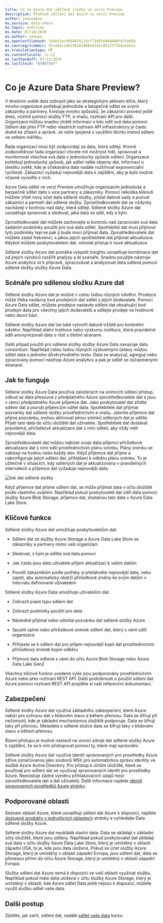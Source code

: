 ```yaml
---
title: Co je Azure dat sdílené složky ve verzi Preview
description: Přehled sdílení dat Azure ve verzi Preview
author: joannapea
ms.service: data-share
ms.topic: overview
ms.date: 07/10/2019
ms.author: joanpo
ms.openlocfilehash: 7d4e51ec9564bfb123cf73d9fe89d040f42fe650
ms.sourcegitcommit: 47ce9ac1eb1561810b8e4242c45127f7b4a4aa1a
ms.translationtype: MT
ms.contentlocale: cs-CZ
ms.lasthandoff: 07/11/2019
ms.locfileid: "67807547"
---
```

# <a name="what-is-azure-data-share-preview"></a>Co je Azure Data Share Preview?

V dnešním světě data zobrazit jako se strategickým aktivem klíče, který mnoho organizace potřebují jednoduše a bezpečně sdílet se svými zákazníky a partnery. Existuje mnoho způsobů, že zákazníci provést ještě dnes, včetně pomocí služby FTP, e-mailu, rozhraní API pro další. Organizace můžou snadno ztrátě informací o kdo sdílí svá data pomocí. Sdílení dat přes FTP nebo vlastních rozhraní API infrastruktury je často drahé ke zřízení a správě. Je režie spojená s využitím těchto metod sdílení ve velkém měřítku. 

Řada organizací musí být zodpovídají za data, která sdílejí. Kromě zodpovědnost řada organizací chcete mít možnost řídit, spravovat a monitorovat všechna svá data v jednoduchý způsob sdílení. Organizace potřebují jednoduchý způsob, jak sdílet velké objemy dat, informací o dnešku světě, kde je očekávána data nadále rozšiřovat exponenciální rychlostí. Zákazníci vyžadují nejnovější data k zajištění, aby je bylo možné včasné vyvoďte z nich.

Azure Data sdílet ve verzi Preview umožňuje organizacím jednoduše a bezpečně sdílet data s více partnery a zákazníky. Pomocí několika kliknutí můžete zřídit nový účet data sdílené složky, přidat datové sady a pozvat zákazníci a partneři dat sdílené složky. Zprostředkovatelé dat se vždycky nacházejí v kontrolu nad daty, která sdílejí. Sdílené složky Azure dat usnadňuje spravovat a sledovat, jaká data se sdílí, kdy a kým. 

Zprostředkovatel dat můžete zachovejte si kontrolu nad zpracování svá data zadáním podmínky použití pro svá data sdílet. Spotřebitel dat musí přijmout tyto podmínky teprve pak ji bude moci přijímat data. Zprostředkovatelé dat můžete zadat frekvenci, s jakou jejich spotřebitelé dat přijímat aktualizace. Kdykoli můžete poskytovatelem dat. odvolat přístup k nové aktualizace. 

Sdílené složky Azure dat pomáhá vylepšit insights usnadňuje kombinace dat od jiných výrobců rozšířit analýzy a AI scénáře. Snadno použijte nástroje Azure analytics ot k přípravě, zpracovávat a analyzovat data sdílená pomocí sdílené složky služby Azure Data. 

## <a name="scenarios-for-azure-data-share"></a>Scénáře pro sdílenou složku Azure dat

Sdílené složky Azure dat je možné v celou řadou různých odvětví. Prodejce může třeba nedávný bod prodejních dat sdílet s jejich dodavatele. Pomocí Azure Data sdílet, můžete prodejce nastavte sdílení dat obsahující bod prodejní data pro všechny jejich dodavatelů a sdílejte prodeje na hodinové nebo denní bázi. 

Sdílené složky Azure dat lze také vytvořit datové tržiště pro konkrétní odvětví. Například státní instituce nebo výzkumu instituce, která pravidelně sdílí anonymizovali data o růst s třetími stranami. 

Další případ použití pro sdílené složky služby Azure Data navazuje data consortium. Například celou řadou různých výzkumnými ústavy můžou sdílet data s jednoho důvěryhodného textu. Data se analyzují, agregují nebo zpracovány pomocí nástroje Azure analytics a pak je sdílet se zúčastněnými stranami. 

## <a name="how-it-works"></a>Jak to funguje

Sdílené složky Azure Data používá založených na snímcích sdílení přístup, odkud se data přesouvá z předplatného Azure zprostředkovatele dat a jsou v rámci předplatného Azure příjemce dat. Jako poskytovatel dat zřídíte sdílení dat a pozvat příjemcům sdílet data. Spotřebitelé dat přijímat pozvánky dat sdílené složky prostřednictvím e-mailu. Jakmile příjemce dat přijme pozvánku, mohou aktivovat plnou snímků sdílených dat je sdílíte. Přijetí tato data do účtu úložiště dat uživatele. Spotřebitelé dat dostávat pravidelné, přírůstkové aktualizace dat s nimi sdíleli, aby vždy měli nejnovější data. 

Zprostředkovatelé dat můžou nabízet svoje data příjemci přírůstkové aktualizace dat s nimi sdílí prostřednictvím plánu snímku. Plány snímku se nabízejí na hodinu nebo každý den. Když příjemce dat přijme a nakonfiguruje jejich sdílení dat, přihlášení k odběru plánu snímku. To je užitečné v situacích, kdy sdílených dat je aktualizována v pravidelných intervalech a příjemce dat vyžaduje nejnovější data. 

![tok dat sdílené složky](media/data-share-flow.png)

Když příjemce dat přijme sdílení dat, se může přijímat data v účtu úložiště podle vlastního uvážení. Například pokud poskytovatel dat sdílí data pomocí služby Azure Blob Storage, příjemce dat, dostanou tato data v Azure Data Lake Store. 

## <a name="key-capabilities"></a>Klíčové funkce

Sdílené složky Azure dat umožňuje poskytovatelům dat:

* Sdílení dat ze služby Azure Storage a Azure Data Lake Store se zákazníky a partnery mimo vaši organizaci

* Sledovat, s kým je sdílíte svá data pomocí

* Jak často jsou data uživatele příjem aktualizací k vašim datům

* Povolit zákazníkům podle potřeby si přetáhněte nejnovější data, nebo zajistí, aby automaticky obdrží přírůstkové změny ke svým datům v intervalu definované uživatelem

Sdílené složky Azure Data umožňuje uživatelům dat: 

* Zobrazit popis typu sdílení dat

* Zobrazit podmínky použití pro data

* Následně přijímal nebo odmítal pozvánku dat sdílené složky Azure

* Spustit úplné nebo přírůstkové snímek sdílení dat, který s vámi sdílí organizace

* Přihlaste se k sdílení dat pro příjem nejnovější kopii dat prostřednictvím přírůstkový snímek kopie odběru

* Přijmout data sdílená s vámi do účtu Azure Blob Storage nebo Azure Data Lake Gen2

Všechny klíčové funkce uvedené výše jsou podporovány prostřednictvím Azure nebo přes rozhraní REST API. Další podrobnosti o použití sdílení dat Azure pomocí rozhraní REST API projděte si naši referenční dokumentaci. 

## <a name="security"></a>Zabezpečení

Sdílené složky Azure dat využívá základního zabezpečení, které Azure nabízí pro ochranu dat v klidovém stavu a během přenosu. Data se šifrují při nečinnosti, kde je základní mechanismus úložiště podporuje. Data se šifrují taky při přenosu. Metadata o sdílené složce data se šifrují taky v klidovém stavu a během přenosu. 

Řízení přístupu je možné nastavit na úrovni zdroje dat sdílené složky Azure k zajištění, že se k nim přistupovat pomocí ty, které mají oprávnění. 

Sdílené složky Azure dat využívá identit spravovaných pro prostředky Azure (dříve označovanou jako souborů MSI) pro automatickou správu identity ve službě Azure Active Directory. Pro přístup k účtům úložiště, které se používají pro sdílení dat se využívají spravovaných identit pro prostředky Azure. Neexistuje žádné výměnu přihlašovacích údajů mezi zprostředkovatele dat a dat uživatelů. Další informace najdete [identit spravovaných prostředků Azure stránky](https://docs.microsoft.com/azure/active-directory/managed-identities-azure-resources/services-support-managed-identities). 

## <a name="supported-regions"></a>Podporované oblasti

Seznam oblastí Azure, které usnadňují sdílení dat Azure k dispozici, najdete [dostupné produkty v jednotlivých oblastech](https://azure.microsoft.com/global-infrastructure/services/) stránky a vyhledejte Data sdílené složky Azure. 

Sdílené složky Azure dat neukládá vlastní data. Data se ukládají v základní účty úložiště, které jsou sdíleny. Například pokud poskytovatel dat ukládají svá data v účtu služby Azure Data Lake Store, který je umístěný v oblasti západní USA, to je, kde jsou data uložená. Pokud se účet služby Azure Storage, který je umístěný v oblasti západní Evropa, jsou sdílení dat, data se přenesou přímo do účtu Azure Storage, který je umístěný v oblasti západní Evropa. 

Služba sdílení dat Azure nemá k dispozici ve vaší oblasti využívat službu. Například pokud máte data uložená v účtu služby Azure Storage, který je umístěný v oblasti, kde Azure sdílet Data ještě nejsou k dispozici, můžete využít službu sdílet vaše data. 

## <a name="next-steps"></a>Další postup

Zjistěte, jak začít, sdílení dat, nadále [sdílet vaše data](share-your-data.md) kurzu.
